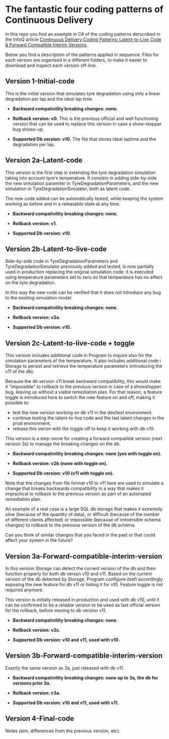 # The fantastic four coding patterns of Continuous Delivery

In this repo you find an example in C# of the coding patterns derscribed in the InfoQ article [Continuous Delivery Coding Patterns: Latent-to-Live Code & Forward Compatible Interim Versions](https://www.infoq.com/articles/continuous-delivery-coding-patterns).

Below you find a description of the patterns applied in sequence.
Files for each version are organised in a different folders, to make it easier to download and inspect each version off-line.

## Version 1-Initial-code

This is the initial version that simulates tyre degradation using only a linear degradation per lap and the ideal lap time.

- **Backward compativility breaking changes: none.**

- **Rollback version: v0.**
This is the previous official and well functioning version that can be used to replace this version in case a show-stopper bug shows-up.

- **Supported Db version: v10.**
The file that stores ideal laptime and the degradation per lap.

## Version 2a-Latent-code

This version is the first step in extending the tyre degradation simulation taking into account tyre's temperature.
It consists in adding side-by-side the new simulation paramiter in TyreDegradationParameters, and the new simulation in TyreDegradationSimulator, both as latent code.

The new code added can be automatically tested, while keeping the system working as before and in a releasable state at any time.

- **Backward compativility breaking changes: none.**

- **Rollback version: v1.**

- **Supported Db version: v10.**

## Version 2b-Latent-to-live-code

Side-by-side code in TyreDegradationParameters and TyreDegradationSimulator previously added and tested, is now partially used in production replacing the original simulation code: it is executed using temperature parameters set to zero so that temperature has no effect on the tyre degradation.

In this way the new code can be verified that it does not introduce any bug to the existing simulation model.

- **Backward compativility breaking changes: none.**

- **Rollback version: v2a.**

- **Supported Db version: v10.**


## Version 2c-Latent-to-live-code + toggle

This version includes additional code in Program to inquire also for the simulation parameters of the temperature.
It also includes additional code i Storage to persist and retrieve the temperature parameters (introducing the v11 of the db).

Because the db version v11 break beckward compatibility, this would make it "impossible" to rollback to the previous version in case of a showstopper bug, leaving us without a viable remediation plan. For that reason, a feature toggle is introduced here to switch the new feature on and off, making it possible to:
- test the new version working on db v11 in the dev/test environment 
- continue testing the latent-to-live code and the last latent changes in the prod environment, 
- release this verion with the toggle off to keep it working with db v10.

This version is a step-stone for creating a forward compatible version (next version 3a) to manage the breaking changes on the db. 

- **Backward compativility breaking changes: none (yes with toggle on).**

- **Rollback version: v2b (none with toggle on).**

- **Supported Db version: v10 (v11 with toggle on).**

Note that the changes from file format v10 to v11 here are used to simulate a change that breaks backwards compatibility in a way that makes it impractical to rollback to the previous version as part of an automated remediation plan.

An example of a real case is a large SQL db storage that makes it extremely slow (because of the quantity of data), or difficult (because of the number of different clients affected) or impossible (because of irreversible schema changes) to rollback to the previous version of the db schema.

Can you think of similar changes that you faced in the past or that could affect your system in the future?

## Version 3a-Forward-compatible-interim-version

In this version Storage can detect the current version of the db and then function properly for both db verson v10 and v11.
Based on the current version of the db detected by Storage, Program configure itsefl accordingly exposing the new feature for db v11 or hiding it for v10. Feature toggle is not required anymore.

This version is initially released in production and used with db v10, until it can be confirmed to be a reliable version to be used as last official version for the rollback, before moving to db version v11.

- **Backward compativility breaking changes: none.**

- **Rollback version: v2c.**

- **Supported Db version: v10 and v11, used with v10.**

## Version 3b-Forward-compatible-interim-version

Exactly the same version as 3a, just released with db v11.

- **Backward compativility breaking changes: none up to 3a, the db for versions prior 3a.**

- **Rollback version: v3a.**

- **Supported Db version: v10 and v11, used with v11.**

## Version 4-Final-code

Notes (aim, differences from the previous version, etc).

